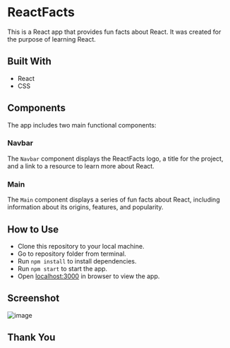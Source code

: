 # ReactFacts

This is a React app that provides fun facts about React. It was created for the purpose of learning React.

## Built With

- React
- CSS

## Components

The app includes two main functional components:

### Navbar

The `Navbar` component displays the ReactFacts logo, a title for the project, and a link to a resource to learn more about React.

### Main

The `Main` component displays a series of fun facts about React, including information about its origins, features, and popularity.

## How to Use

- Clone this repository to your local machine.
- Go to repository folder from terminal.
- Run `npm install` to install dependencies.
- Run `npm start` to start the app.
- Open [localhost:3000](http://localhost:3000/) in browser to view the app.

## Screenshot

![image](https://github.com/neha-nupur/React-Project-1/assets/110279038/879ff4b4-10b1-47ba-b148-ad1a9557bfe7)


## Thank You

